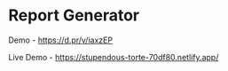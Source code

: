 # Report Generator

Demo - https://d.pr/v/iaxzEP

Live Demo - https://stupendous-torte-70df80.netlify.app/
